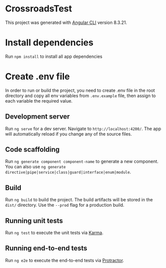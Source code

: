 # CrossroadsTest

This project was generated with [Angular CLI](https://github.com/angular/angular-cli) version 8.3.21.

# Install dependencies

Run `npm install` to install all app dependencies

# Create .env file

In order to run or build the project, you need to create .env file in the root directory and copy all env variables from `.env.example` file, then assign to each variable the required value.

## Development server

Run `ng serve` for a dev server. Navigate to `http://localhost:4200/`. The app will automatically reload if you change any of the source files.

## Code scaffolding

Run `ng generate component component-name` to generate a new component. You can also use `ng generate directive|pipe|service|class|guard|interface|enum|module`.

## Build

Run `ng build` to build the project. The build artifacts will be stored in the `dist/` directory. Use the `--prod` flag for a production build.

## Running unit tests

Run `ng test` to execute the unit tests via [Karma](https://karma-runner.github.io).

## Running end-to-end tests

Run `ng e2e` to execute the end-to-end tests via [Protractor](http://www.protractortest.org/).
